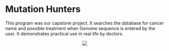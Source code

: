 # Mutation Hunters
This program was our capstone project. It searches the database for cancer name and possible treatment when Genome sequence is entered by the user. It demonstrates practical use in real life by doctors.


<center><img src="https://i.imgur.com/JPWYhlx.jpg"></img></center>
